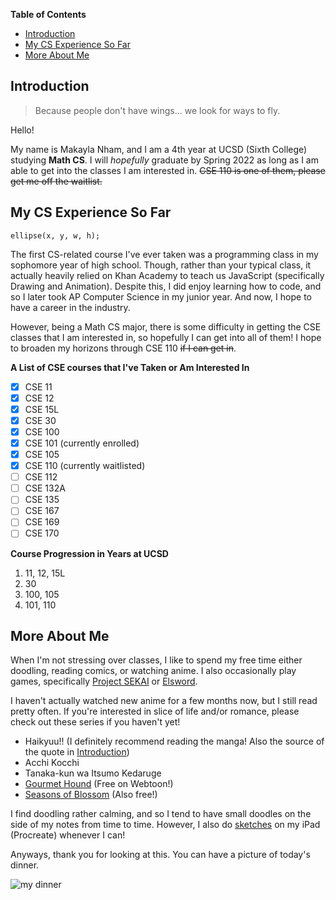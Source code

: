 **Table of Contents**
- [Introduction](#introduction)
- [My CS Experience So Far](#my-cs-experience-so-far)
- [More About Me](#more-about-me)

## Introduction
> Because people don't have wings... we look for ways to fly.

Hello!

My name is Makayla Nham, and I am a 4th year at UCSD (Sixth College) studying **Math CS**. I will _hopefully_ graduate by Spring 2022 as long as I am able to get into the classes I am interested in. ~~CSE 110 is one of them, please get me off the waitlist.~~

## My CS Experience So Far
`ellipse(x, y, w, h);`

The first CS-related course I've ever taken was a programming class in my sophomore year of high school. Though, rather than your typical class, it actually heavily relied on Khan Academy to teach us JavaScript (specifically Drawing and Animation). Despite this, I did enjoy learning how to code, and so I later took AP Computer Science in my junior year. And now, I hope to have a career in the industry.

However, being a Math CS major, there is some difficulty in getting the CSE classes that I am interested in, so hopefully I can get into all of them! I hope to broaden my horizons through CSE 110 ~~if I can get in~~.

**A List of CSE courses that I've Taken or Am Interested In**
- [x] CSE 11
- [x] CSE 12
- [x] CSE 15L
- [x] CSE 30
- [x] CSE 100
- [x] CSE 101 (currently enrolled)
- [x] CSE 105
- [x] CSE 110 (currently waitlisted)
- [ ] CSE 112
- [ ] CSE 132A
- [ ] CSE 135
- [ ] CSE 167
- [ ] CSE 169
- [ ] CSE 170

**Course Progression in Years at UCSD**

1. 11, 12, 15L
2. 30
3. 100, 105
4. 101, 110

## More About Me
When I'm not stressing over classes, I like to spend my free time either doodling, reading comics, or watching anime. I also occasionally play games, specifically [Project SEKAI](https://projectsekai.fandom.com/wiki/Project_SEKAI_COLORFUL_STAGE!) or [Elsword](https://elwiki.net/w/Elsword_(game)).

I haven't actually watched new anime for a few months now, but I still read pretty often. If you're interested in slice of life and/or romance, please check out these series if you haven't yet!

- Haikyuu!! (I definitely recommend reading the manga! Also the source of the quote in [Introduction](#introduction))
- Acchi Kocchi
- Tanaka-kun wa Itsumo Kedaruge
- [Gourmet Hound](https://www.webtoons.com/en/drama/gourmet-hound/list?title_no=1245&page=1) (Free on Webtoon!)
- [Seasons of Blossom](https://www.webtoons.com/en/romance/seasonsofblossom/list?title_no=2509&page=1) (Also free!)

I find doodling rather calming, and so I tend to have small doodles on the side of my notes from time to time. However, I also do [sketches](sketches.png) on my iPad (Procreate) whenever I can!

Anyways, thank you for looking at this. You can have a picture of today's dinner.

![my dinner](https://cdn.discordapp.com/attachments/441428574017290240/892257557090017310/image0.jpg)